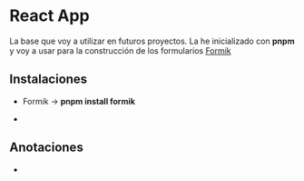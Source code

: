 # React App

La base que voy a utilizar en futuros proyectos. La he inicializado con **pnpm** y voy a usar para la construcción de los formularios [Formik](https://formik.org)

## Instalaciones

- Formik -> **pnpm install formik**

- 

## Anotaciones

- 
